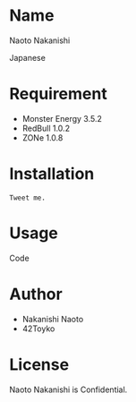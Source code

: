 # Name

Naoto Nakanishi

Japanese

# Requirement

* Monster Energy 3.5.2
* RedBull 1.0.2
* ZONe 1.0.8

# Installation
```
Tweet me.
```
# Usage

Code

# Author

* Nakanishi Naoto
* 42Toyko

# License

Naoto Nakanishi is Confidential.

